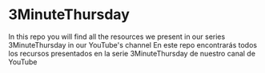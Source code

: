 # 3MinuteThursday
In this repo you will find all the resources we present in our series 3MinuteThursday in our YouTube's channel
En este repo encontrarás todos los recursos presentados en la serie 3MinuteThursday de nuestro canal de YouTube
